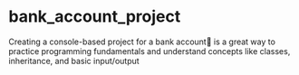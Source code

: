 # bank_account_project
 Creating a console-based project for a bank account💸 is a great way to practice programming fundamentals and understand concepts like classes, inheritance, and basic input/output 
